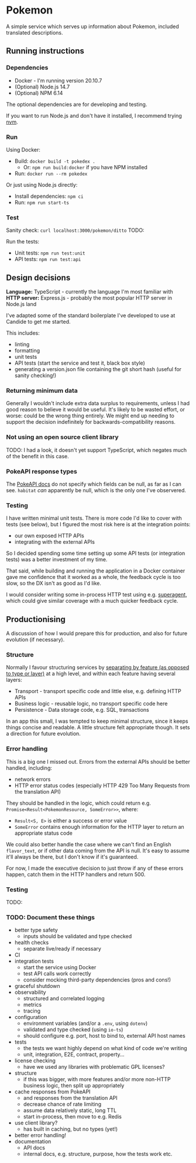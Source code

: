 # Pokemon

A simple service which serves up information about Pokemon, included translated descriptions.

## Running instructions

### Dependencies

- Docker - I'm running version 20.10.7
- (Optional) Node.js 14.7
- (Optional) NPM 6.14

The optional dependencies are for developing and testing.

If you want to run Node.js and don't have it installed, I recommend trying [nvm](https://github.com/nvm-sh/nvm).

### Run

Using Docker:

- Build: `docker build -t pokedex .`
  - Or: `npm run build:docker` if you have NPM installed
- Run: `docker run --rm pokedex`

Or just using Node.js directly:

- Install dependencies: `npm ci`
- Run: `npm run start-ts`

### Test

Sanity check: `curl localhost:3000/pokemon/ditto` TODO:

Run the tests:

- Unit tests: `npm run test:unit`
- API tests: `npm run test:api`

## Design decisions

**Language:** TypeScript - currently the language I'm most familiar with \
**HTTP server:** Express.js - probably the most popular HTTP server in Node.js land

I've adapted some of the standard boilerplate I've developed to use at Candide to get me started.

This includes:

- linting
- formatting
- unit tests
- API tests (start the service and test it, black box style)
- generating a version.json file containing the git short hash (useful for sanity checking!)

### Returning minimum data

Generally I wouldn't include extra data surplus to requirements, unless I had good reason to believe it would be useful. It's likely to be wasted effort, or worse: could be the wrong thing entirely. We might end up needing to support the decision indefinitely for backwards-compatibility reasons.

### Not using an open source client library

TODO: I had a look, it doesn't yet support TypeScript, which negates much of the benefit in this case.

### PokeAPI response types

The [PokeAPI docs](https://pokeapi.co/docs/v2) do not specify which fields can be null, as far as I can see. `habitat` _can_ apparently be null, which is the only one I've observered.

### Testing

I have written minimal unit tests. There is more code I'd like to cover with tests (see below), but I figured the most risk here is at the integration points:

- our own exposed HTTP APIs
- integrating with the external APIs

So I decided spending some time setting up some API tests (or integration tests) was a better investment of my time.

That said, while building and running the application in a Docker container gave me confidence that it worked as a whole, the feedback cycle is too slow, so the DX isn't as good as I'd like.

I would consider writing some in-process HTTP test using e.g. [superagent](https://www.npmjs.com/package/supertest), which could give similar coverage with a much quicker feedback cycle.

## Productionising

A discussion of how I would prepare this for production, and also for future evolution (if necessary).

### Structure

Normally I favour structuring services by [separating by feature (as opposed to type or layer)](https://phauer.com/2020/package-by-feature/) at a high level, and within each feature having several layers:

- Transport - transport specific code and little else, e.g. defining HTTP APIs
- Business logic - reusable logic, no transport specific code here
- Persistence - Data storage code, e.g. SQL, transactions

In an app this small, I was tempted to keep minimal structure, since it keeps things concise and readable. A little structure felt appropriate though. It sets a direction for future evolution.

### Error handling

This is a big one I missed out. Errors from the external APIs should be better handled, including:

- network errors
- HTTP error status codes (especially HTTP 429 Too Many Requests from the translation API)

They should be handled in the logic, which could return e.g. `Promise<Result<PokemonResource, SomeError>>`, where:

- `Result<S, E>` is either a success or error value
- `SomeError` contains enough information for the HTTP layer to return an appropriate status code

We could also better handle the case where we can't find an English `flavor_text`, or if other data coming from the API is null. It's easy to assume it'll always be there, but I don't know if it's guaranteed.

For now, I made the executive decision to just throw if any of these errors happen, catch them in the HTTP handlers and return 500.

### Testing

TODO:

### TODO: Document these things

- better type safety
  - inputs should be validated and type checked
- health checks
  - separate live/ready if necessary
- CI
- integration tests
  - start the service using Docker
  - test API calls work correctly
  - consider mocking third-party dependencies (pros and cons!)
- graceful shutdown
- observability
  - structured and correlated logging
  - metrics
  - tracing
- configuration
  - environment variables (and/or a `.env`, using `dotenv`)
  - validated and type checked (using `io-ts`)
  - should configure e.g. port, host to bind to, external API host names
- tests
  - the tests we want highly depend on what kind of code we're writing
  - unit, integration, E2E, contract, property...
- license checking
  - have we used any libraries with problematic GPL licenses?
- structure
  - if this was bigger, with more features and/or more non-HTTP business logic, then split up appropriately
- cache responses from PokeAPI
  - and responses from the translation API
  - decrease chance of rate limiting
  - assume data relatively static, long TTL
  - start in-process, then move to e.g. Redis
- use client library?
  - has built in caching, but no types (yet!)
- better error handling!
- documentation
  - API docs
  - internal docs, e.g. structure, purpose, how the tests work etc.
